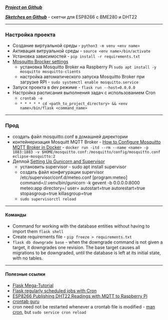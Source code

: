 ***[Project on Github](https://github.com/Missisol/meteoProject/tree/develop)***

***[Sketches on Github](https://github.com/Missisol/ESP8266_BME280_DHT22_project)*** - скетчи для ESP8266 с BME280 и DHT22

---

### Настройка проекта
- Создание виртуальной среды - `python3 -m venv <env name>`
- Активация витруальной среды - `source <env name>/bin/activate`
- Установка зависимостей - `pip install -r requirements.txt`
- [Mosquitto Brocker settings](https://randomnerdtutorials.com/how-to-install-mosquitto-broker-on-raspberry-pi/)
    - установка Mosquitto Broker на Raspberry Pi
    `sudo apt install -y mosquitto mosquitto-clients`
    - настройка автоматического запуска Mosquitto Broker при загрузке RPI - `sudo systemctl enable mosquitto.service`
- Запуск проекта в dev режиме - `flask run --host=0.0.0.0`
- Настройка расписания выполнения задач с использованием Cron 
    - `crontab -e`
    - `* * * * * cd <path_to_project_directory> && <env name>/bin/flask <command_name>`

---

### Прод
- создать файл mosquitto.conf в домашней директории
- контейнеризация Mosquitt MQTT Broker - [How to Configure Mosquitto MQTT Broker in Docker](https://cedalo.com/blog/mosquitto-docker-configuration-ultimate-guide/) - `docker run -itd --rm --name <name> -p 1883:1883 -v $HOME/mosquitto.conf:/mosquitto/config/mosquitto.conf eclipse-mosquitto:2`
- Деплой [Setting Up Gunicorn and Supervisor](https://blog.miguelgrinberg.com/post/the-flask-mega-tutorial-part-xvii-deployment-on-linux)
    - установить supervisor - sudo apt install supervisor
    - создать файл конфигурации supervisor /etc/supervisor/conf.d/meteo.conf
        [program:meteo]
        command=/<path-to-project>/.venv/bin/gunicorn -k gevent -b 0.0.0.0:8000 meteo:app
        directory=/<path-to-project>
        user=<username>
        autostart=true
        autorestart=true
        stopasgroup=true
        killasgroup=true
    - `sudo supervisorctl reload`


---

#### Команды
- Command for working with the database entities without having to import them `flask shell`
- Create requirements file - `pip freeze > requirements.txt`
- `flask db downgrade base` - when the downgrade command is not given a target, it downgrades one revision. The base target causes all migrations to be downgraded, until the database is left at its initial state, with no tables.

---

#### Полезные ссылки
- [Flask Mega-Tutorial](https://blog.miguelgrinberg.com/post/the-flask-mega-tutorial-part-i-hello-world)
- [Flask regularly scheduled jobs with Cron](https://blog.miguelgrinberg.com/post/run-your-flask-regularly-scheduled-jobs-with-cron)
- [ESP8266 Publishing DHT22 Readings with MQTT to Raspberry Pi](https://randomnerdtutorials.com/esp8266-publishing-dht22-readings-with-mqtt-to-raspberry-pi/)
- [crontab guru](https://crontab.guru/)
-  cron need not be
    restarted whenever a crontab file is modified - [man cron](https://www.manpagez.com/man/8/cron/), but `sudo service cron reload`

